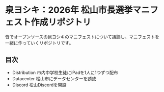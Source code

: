 # 泉ヨシキ：2026年 松山市長選挙マニフェスト作成リポジトリ
皆でオープンソースの泉ヨシキのマニフェストについて議論し、マニフェストを一緒に作っていくリポジトリです。
## 目次
- Distribution 市内中学校生徒にiPadを1人に1つずつ配布
- Datacenter 松山市にデータセンターを誘致
- Discord 松山Discordを開設
